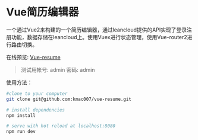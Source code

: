 # Vue简历编辑器

一个通过Vue2来构建的一个简历编辑器，通过leancloud提供的API实现了登录注册功能，数据存储在leancloud上。使用Vuex进行状态管理，使用Vue-router2进行路由切换。

在线预览: [Vue-resume](https://kmac007.github.io/vue-resume/dist/#/)

> 测试用帐号: admin 密码: admin

使用方法：

``` bash
#clone to your computer
git clone git@github.com:kmac007/vue-resume.git

# install dependencies
npm install

# serve with hot reload at localhost:8080
npm run dev

```